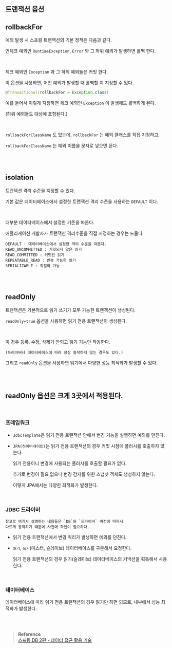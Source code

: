 ## 트랜잭션 옵션

## rollbackFor

예외 발생 시 스프링 트랜잭션의 기본 정책은 다음과 같다.

언체크 예외인 `RuntimeException`, `Error` 와 그 하위 예외가 발생하면 롤백 한다.

<br/>

체크 예외인 `Exception` 과 그 하위 예외들은 커밋 한다.

이 옵션을 사용하면, 어떤 예외가 발생할 때 롤백할 지 지정할 수 있다.

```java
@Transactional(rollbackFor = Exception.class)
```

예를 들어서 이렇게 지정하면 체크 예외인 `Exception` 이 발생해도 롤백하게 된다. 

(하위 예외들도 대상에 포함된다.)

<br/>

`rollbackForClassName` 도 있는데, `rollbackFor` 는 예외 클래스를 직접 지정하고,

`rollbackForClassName` 는 예외 이름을 문자로 넣으면 된다.

<br/><br/>

## isolation

트랜잭션 격리 수준을 지정할 수 있다. 

기본 값은 데이터베이스에서 설정한 트랜잭션 격리 수준을 사용하는 `DEFAULT` 이다. 

<br/>

대부분 데이터베이스에서 설정한 기준을 따른다. 

애플리케이션 개발자가 트랜잭션 격리수준을 직접 지정하는 경우는 드물다.

```
DEFAULT : 데이터베이스에서 설정한 격리 수준을 따른다.
READ_UNCOMMITTED : 커밋되지 않은 읽기
READ_COMMITTED : 커밋된 읽기
REPEATABLE_READ : 반복 가능한 읽기
SERIALIZABLE : 직렬화 가능
```

<br/><br/>

## readOnly

트랜잭션은 기본적으로 읽기 쓰기가 모두 가능한 트랜잭션이 생성된다.

`readOnly=true` 옵션을 사용하면 읽기 전용 트랜잭션이 생성된다. 

<br/>

이 경우 등록, 수정, 삭제가 안되고 읽기 기능만 작동한다. 

```
(드라이버나 데이터베이스에 따라 정상 동작하지 않는 경우도 있다.) 
```

그리고 `readOnly` 옵션을 사용하면 읽기에서 다양한 성능 최적화가 발생할 수 있다.

<br/><br/>

## readOnly 옵션은 크게 3곳에서 적용된다.

<br/>

### 프레임워크

- `JdbcTemplate`은 읽기 전용 트랜잭션 안에서 변경 기능을 실행하면 예외를 던진다.
- `JPA(하이버네이트)`는 읽기 전용 트랜잭션의 경우 커밋 시점에 플러시를 호출하지 않는다.
    
    읽기 전용이니 변경에 사용되는 플러시를 호출할 필요가 없다. 
    
    추가로 변경이 필요 없으니 변경 감지를 위한 스냅샷 객체도 생성하지 않는다. 
    
    이렇게 JPA에서는 다양한 최적화가 발생한다.
    

<br/>

### JDBC 드라이버

```
참고로 여기서 설명하는 내용들은 `DB`와 `드라이버` 버전에 따라서 
다르게 동작하기 때문에 사전에 확인이 필요하다.
```

- 읽기 전용 트랜잭션에서 변경 쿼리가 발생하면 예외를 던진다.
- `읽기`, `쓰기`(마스터, 슬레이브) 데이터베이스를 구분해서 요청한다.
    
    읽기 전용 트랜잭션의 경우 읽기(슬레이브) 데이터베이스의 커넥션을 획득해서 사용한다.
    

<br/>

### 데이터베이스

데이터베이스에 따라 읽기 전용 트랜잭션의 경우 읽기만 하면 되므로, 내부에서 성능 최적화가 발생한다.

<br/><br/>

>**Reference** <br/>[스프링 DB 2편 - 데이터 접근 활용 기술](https://www.inflearn.com/course/%EC%8A%A4%ED%94%84%EB%A7%81-db-2/dashboard)


